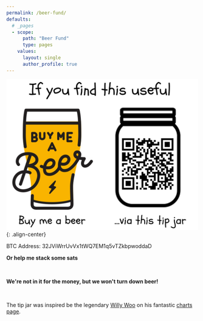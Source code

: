 ```yaml
---
permalink: /beer-fund/
defaults:
  # _pages
  - scope:
      path: "Beer Fund"
      type: pages
    values:
      layout: single
      author_profile: true
---
```



![](/assets/images/tip.jpg){: .align-center}

<i class="fab fa-bitcoin"></i> BTC Address: 32JViWrrUvVx1tWQ7EM1q5vTZkbpwoddaD

<i class="fas fa-bolt"></i> **Or help me stack some sats** <i class="fas fa-bolt"></i> 

<!-- Beginning of tippin.me Button -->
<div id="tippin-button" data-dest="_joerodgers" align="center"></div>
<script src="https://tippin.me/buttons/tip.js" type="text/javascript"></script>
<!-- End of tippin.me Button -->

<br>

**We're not in it for the money, but we won't turn down beer!**

<br> 

The tip jar was inspired be the legendary [Willy Woo](https://twitter.com/woonomic) on his fantastic [charts page](http://charts.woobull.com/).